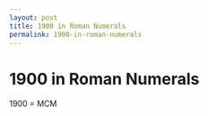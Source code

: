 ```yaml
---
layout: post
title: 1900 in Roman Numerals
permalink: 1900-in-roman-numerals
---
```


# 1900 in Roman Numerals

1900 = MCM
